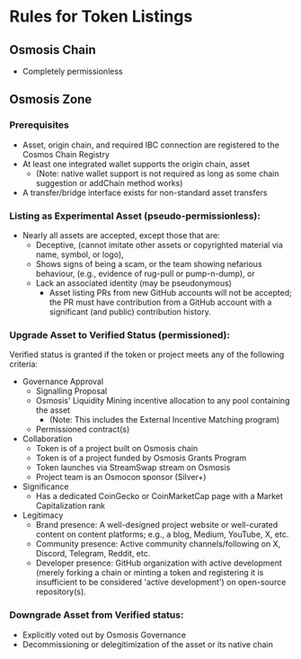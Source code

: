 # Rules for Token Listings

## Osmosis Chain
 - Completely permissionless

## Osmosis Zone

### Prerequisites
 - Asset, origin chain, and required IBC connection are registered to the Cosmos Chain Registry
 - At least one integrated wallet supports the origin chain, asset
   - (Note: native wallet support is not required as long as some chain suggestion or addChain method works)
 - A transfer/bridge interface exists for non-standard asset transfers

### Listing as Experimental Asset (pseudo-permissionless):
 - Nearly all assets are accepted, except those that are:
   - Deceptive, (cannot imitate other assets or copyrighted material via name, symbol, or logo),
   - Shows signs of being a scam, or the team showing nefarious behaviour, (e.g., evidence of rug-pull or pump-n-dump), or
   - Lack an associated identity (may be pseudonymous)
     - Asset listing PRs from new GitHub accounts will not be accepted; the PR must have contribution from a GitHub account with a significant (and public) contribution history.

### Upgrade Asset to Verified Status (permissioned):
Verified status is granted if the token or project meets any of the following criteria:
 - Governance Approval
   - Signalling Proposal
   - Osmosis' Liquidity Mining incentive allocation to any pool containing the asset
     - (Note: This includes the External Incentive Matching program)
   - Permissioned contract(s)
 - Collaboration
   - Token is of a project built on Osmosis chain
   - Token is of a project funded by Osmosis Grants Program
   - Token launches via StreamSwap stream on Osmosis
   - Project team is an Osmocon sponsor (Silver+)
 - Significance
   - Has a dedicated CoinGecko or CoinMarketCap page with a Market Capitalization rank
 - Legitimacy
   - Brand presence: A well-designed project website or well-curated content on content platforms; e.g., a blog, Medium, YouTube, X, etc.
   - Community presence: Active community channels/following on X, Discord, Telegram, Reddit, etc.
   - Developer presence: GitHub organization with active development (merely forking a chain or minting a token and registering it is insufficient to be considered 'active development') on open-source repository(s).

### Downgrade Asset from Verified status:
 - Explicitly voted out by Osmosis Governance
 - Decommissioning or delegitimization of the asset or its native chain
